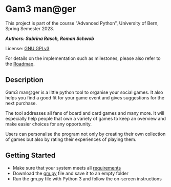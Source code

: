 # Gam3 man@ger

This project is part of the course "Advanced Python", University of Bern, Spring Semester 2023.

___Authors: Sabrina Rasch, Roman Schwob___

License: [GNU GPLv3](./LICENSE)

For details on the implementation such as milestones, please also refer to the [Roadmap](./ROADMAP.md).

## Description

Gam3 man@ger is a little python tool to organise your social games. It also helps you find a good fit for your game event and gives suggestions for the next purchase.

The tool addresses all fans of board and card games and many more. It will especially help people that own a variety of games to keep an overview and make easier choices for any opportunity.

Users can personalise the program not only by creating their own collection of games but also by rating their experiences of playing them.

## Getting Started

- Make sure that your system meets all [requirements](./requirements.txt)
- Download the [gm.py](./gm.py) file and save it to an empty folder
- Run the gm.py file with Python 3 and follow the on-screen instructions
